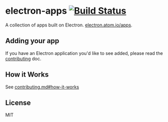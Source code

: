 # electron-apps [![Build Status](https://travis-ci.org/electron/apps.svg?branch=master)](https://travis-ci.org/electron/apps)

A collection of apps built on Electron. [electron.atom.io/apps](http://electron.atom.io/apps).

## Adding your app

If you have an Electron application you'd like to see added,
please read the [contributing](contributing.md) doc.

## How it Works

See [contributing.md#how-it-works](contributing.md#how-it-works)

## License

MIT
